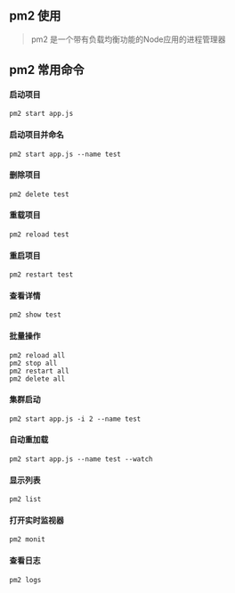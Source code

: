 
## pm2 使用

> pm2 是一个带有负载均衡功能的Node应用的进程管理器

## pm2 常用命令

#### 启动项目

    pm2 start app.js
    
#### 启动项目并命名

    pm2 start app.js --name test

#### 删除项目

    pm2 delete test

#### 重载项目

    pm2 reload test

#### 重启项目

    pm2 restart test

#### 查看详情

    pm2 show test


#### 批量操作

    pm2 reload all
    pm2 stop all
    pm2 restart all
    pm2 delete all

#### 集群启动

    pm2 start app.js -i 2 --name test

#### 自动重加载

    pm2 start app.js --name test --watch

#### 显示列表

    pm2 list

#### 打开实时监视器

    pm2 monit

#### 查看日志

    pm2 logs

